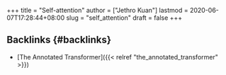 +++
title = "Self-attention"
author = ["Jethro Kuan"]
lastmod = 2020-06-07T17:28:44+08:00
slug = "self_attention"
draft = false
+++

## Backlinks {#backlinks}

- [The Annotated Transformer]({{< relref "the_annotated_transformer" >}})
